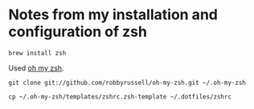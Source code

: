 # Notes from my installation and configuration of zsh

    brew install zsh

Used [oh my zsh](https://github.com/robbyrussell/oh-my-zsh).

    git clone git://github.com/robbyrussell/oh-my-zsh.git ~/.oh-my-zsh

    cp ~/.oh-my-zsh/templates/zshrc.zsh-template ~/.dotfiles/zshrc
    
    